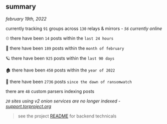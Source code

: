 
## summary
_february 19th, 2022_

currently tracking `91` groups across `130` relays & mirrors - _`56` currently online_

⏲ there have been `14` posts within the `last 24 hours`

🦈 there have been `189` posts within the `month of february`

🪐 there have been `925` posts within the `last 90 days`

🏚 there have been `450` posts within the `year of 2022`

🦕 there have been `2736` posts `since the dawn of ransomwatch`

there are `48` custom parsers indexing posts

_`20` sites using v2 onion services are no longer indexed - [support.torproject.org](https://support.torproject.org/onionservices/v2-deprecation/)_

> see the project [README](https://github.com/thetanz/ransomwatch#ransomwatch--) for backend technicals
